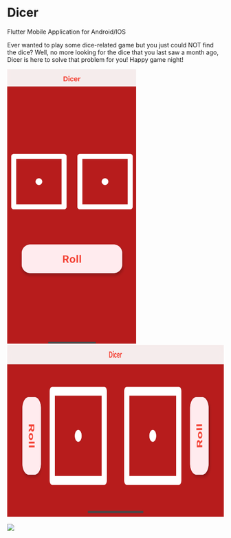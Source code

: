 # Dicer
Flutter Mobile Application for Android/IOS



Ever wanted to play some dice-related game but you just could NOT find the dice?
Well, no more looking for the dice that you last saw a month ago, Dicer is here to solve that problem for you! 
Happy game night!


<img src = "dicer/1.png" width = "300" >

<img src = "dicer/2.png" height = "400" >

![]("dicer/x.mov")
